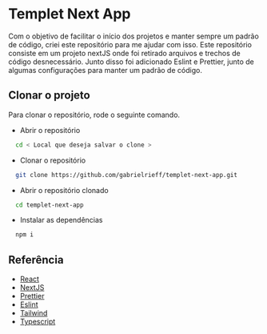 
# Templet Next App

Com o objetivo de facilitar o início dos projetos e manter sempre um padrão de código, criei este repositório para me ajudar com isso. Este repositório consiste em um projeto nextJS onde foi retirado arquivos e trechos de código desnecessário. Junto disso foi adicionado Eslint e Prettier, junto de algumas configurações para manter um padrão de código.

## Clonar o projeto

Para clonar o repositório, rode o seguinte comando.

- Abrir o repositório

```bash
  cd < Local que deseja salvar o clone >
```

- Clonar o repositório

```bash
  git clone https://github.com/gabrielrieff/templet-next-app.git
```

- Abrir o repositório clonado

```bash
  cd templet-next-app
```
- Instalar as dependências

```bash
  npm i
```

## Referência

 - [React](https://react.dev/)
 - [NextJS](https://nextjs.org/docs)
 - [Prettier](https://prettier.io/docs/en/index.html)
 - [Eslint](https://eslint.org/docs/latest/use/getting-started)
 - [Tailwind](https://tailwindcss.com/)
 - [Typescript](https://www.typescriptlang.org/)